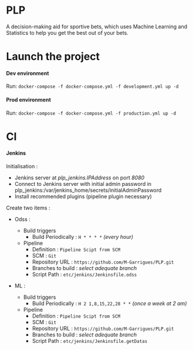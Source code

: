 # PLP
A decision-making aid for sportive bets, which uses Machine Learning and Statistics to help you get the best out of your bets.

# Launch the project


#### Dev environment

Run: `docker-compose -f docker-compose.yml -f development.yml up -d`


#### Prod environment

Run: `docker-compose -f docker-compose.yml -f production.yml up -d`

# CI

#### Jenkins

Initialisation :
* Jenkins server at _plp_jenkins.IPAddress_ on port _8080_
* Connect to Jenkins server with initial admin password in plp_jenkins:/var/jenkins_home/secrets/initialAdminPassword
* Install recommended plugins (pipeline plugin necessary)

Create two items :
* Odss :
    * Build triggers
        * Build Periodically : `H * * * *` _(every hour)_
    * Pipeline
        * Definition : `Pipeline Scipt from SCM`
        * SCM : `Git`
        * Repository URL : `https://github.com/M-Garrigues/PLP.git`
        * Branches to build : _select adequate branch_
        * Script Path : `etc/jenkins/Jenkinsfile.odss`
        
* ML :
    * Build triggers
        * Build Periodically : `H 2 1,8,15,22,28 * *` _(once a week at 2 am)_
    * Pipeline
        * Definition : `Pipeline Scipt from SCM`
        * SCM : `Git`
        * Repository URL : `https://github.com/M-Garrigues/PLP.git`
        * Branches to build : _select adequate branch_
        * Script Path : `etc/jenkins/Jenkinsfile.getDatas`
    






